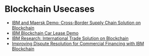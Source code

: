 # Blockchain Usecases

* [IBM and Maersk Demo: Cross-Border Supply Chain Solution on Blockchain](https://youtu.be/tdhpYQCWnCw)
* [IBM Blockchain Car Lease Demo](https://youtu.be/IgNfoQQ5Reg)
* [IBM Research: International Trade Solution on Blockchain](https://youtu.be/r0LsnzAe1Yg)
* [Improving Dispute Resolution for Commercial Financing with IBM Blockchain](https://youtu.be/0DSNdLDOZ5w)
